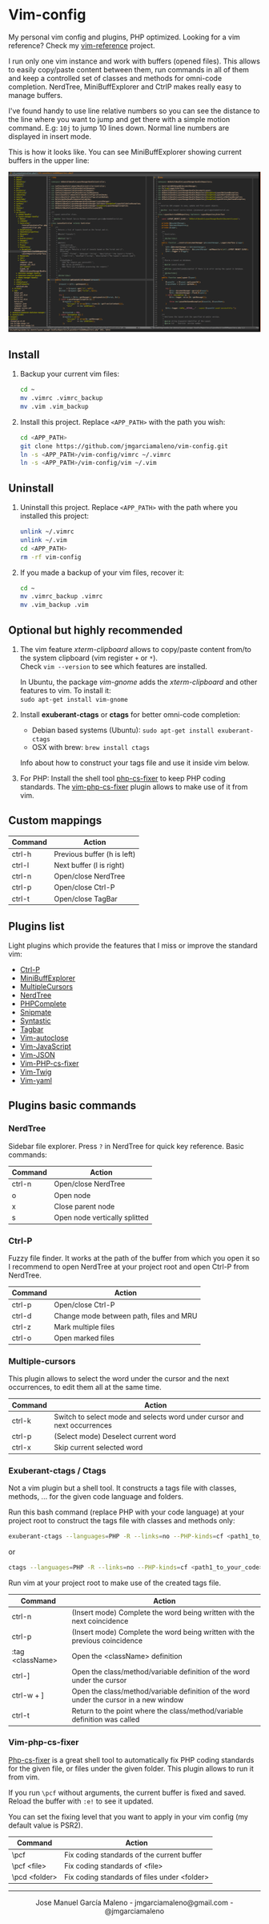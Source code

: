 # Vim-config

My personal vim config and plugins, PHP optimized. Looking for a vim reference? Check my [vim-reference](https://github.com/jmgarciamaleno/vim-reference) project.

I run only one vim instance and work with buffers (opened files). This allows to easily copy/paste content between them, run commands in all of them and keep a controlled set of classes and methods for omni-code completion. NerdTree, MiniBuffExplorer and CtrlP makes really easy to manage buffers.

I've found handy to use line relative numbers so you can see the distance to the line where you want to jump and get there with a simple motion command. E.g: `10j` to jump 10 lines down. Normal line numbers are displayed in insert mode.

This is how it looks like. You can see MiniBuffExplorer showing current buffers in the upper line:

![alt vim](vim.png)

## Install

1. Backup your current vim files:

    ```bash
    cd ~
    mv .vimrc .vimrc_backup
    mv .vim .vim_backup
    ```

2. Install this project. Replace `<APP_PATH>` with the path you wish:

    ```bash
    cd <APP_PATH>
    git clone https://github.com/jmgarciamaleno/vim-config.git
    ln -s <APP_PATH>/vim-config/vimrc ~/.vimrc
    ln -s <APP_PATH>/vim-config/vim ~/.vim
    ```

## Uninstall

1. Uninstall this project. Replace `<APP_PATH>` with the path where you installed this project:

    ```bash
    unlink ~/.vimrc
    unlink ~/.vim
    cd <APP_PATH>
    rm -rf vim-config
    ```

2. If you made a backup of your vim files, recover it:

    ```bash
    cd ~
    mv .vimrc_backup .vimrc
    mv .vim_backup .vim
    ```

## Optional but highly recommended

1. The vim feature *xterm-clipboard* allows to copy/paste content from/to the system clipboard (vim register `+` or `*`).  
   Check `vim --version` to see which features are installed.

   In Ubuntu, the package *vim-gnome* adds the *xterm-clipboard* and other features to vim. To install it:  
   `sudo apt-get install vim-gnome`

2. Install **exuberant-ctags** or **ctags** for better omni-code completion:
   - Debian based systems (Ubuntu): `sudo apt-get install exuberant-ctags`
   - OSX with brew: `brew install ctags`

   Info about how to construct your tags file and use it inside vim below.

3. For PHP: Install the shell tool [php-cs-fixer](http://cs.sensiolabs.org/) to keep PHP coding standards. The [vim-php-cs-fixer](https://github.com/stephpy/vim-php-cs-fixer) plugin allows to make use of it from vim.

## Custom mappings

| Command | Action |
|---------|--------|
| ctrl-h | Previous buffer (h is left) |
| ctrl-l | Next buffer (l is right) |
| ctrl-n | Open/close NerdTree |
| ctrl-p | Open/close Ctrl-P |
| ctrl-t | Open/close TagBar |

## Plugins list

Light plugins which provide the features that I miss or improve the standard vim:

- [Ctrl-P](https://github.com/kien/ctrlp.vim)
- [MiniBuffExplorer](https://github.com/fholgado/minibufexpl.vim)
- [MultipleCursors](https://github.com/terryma/vim-multiple-cursors)
- [NerdTree](https://github.com/scrooloose/nerdtree)
- [PHPComplete](https://github.com/shawncplus/phpcomplete.vim)
- [Snipmate](https://github.com/msanders/snipmate.vim)
- [Syntastic](https://github.com/scrooloose/syntastic)
- [Tagbar](https://github.com/majutsushi/tagbar)
- [Vim-autoclose](https://github.com/Townk/vim-autoclose)
- [Vim-JavaScript](https://github.com/pangloss/vim-javascript)
- [Vim-JSON](https://github.com/elzr/vim-json)
- [Vim-PHP-cs-fixer](https://github.com/stephpy/vim-php-cs-fixer)
- [Vim-Twig](https://github.com/beyondwords/vim-twig)
- [Vim-yaml](https://github.com/stephpy/vim-yaml)

## Plugins basic commands

### NerdTree

Sidebar file explorer. Press `?` in NerdTree for quick key reference. Basic commands:

| Command | Action |
|---------|--------|
| ctrl-n | Open/close NerdTree |
| o | Open node |
| x | Close parent node |
| s | Open node vertically splitted |

### Ctrl-P

Fuzzy file finder. It works at the path of the buffer from which you open it so I recommend to open NerdTree at your project root and open Ctrl-P from NerdTree.

| Command | Action |
|---------|--------|
| ctrl-p | Open/close Ctrl-P |
| ctrl-d | Change mode between path, files and MRU |
| ctrl-z | Mark multiple files |
| ctrl-o | Open marked files |

### Multiple-cursors

This plugin allows to select the word under the cursor and the next occurrences, to edit them all at the same time.

| Command | Action |
|---------|--------|
| ctrl-k | Switch to select mode and selects word under cursor and next occurrences |
| ctrl-p | (Select mode) Deselect current word |
| ctrl-x | Skip current selected word |

### Exuberant-ctags / Ctags

Not a vim plugin but a shell tool. It constructs a tags file with classes, methods, ... for the given code language and folders.

Run this bash command (replace PHP with your code language) at your project root to construct the tags file with classes and methods only:

```bash
exuberant-ctags --languages=PHP -R --links=no --PHP-kinds=cf <path1_to_your_code> <path2_to_your_code> ...
```
or

```bash
ctags --languages=PHP -R --links=no --PHP-kinds=cf <path1_to_your_code> <path2_to_your_code> ...
```

Run vim at your project root to make use of the created tags file.

| Command | Action |
|---------|--------|
| ctrl-n | (Insert mode) Complete the word being written with the next coincidence |
| ctrl-p | (Insert mode) Complete the word being written with the previous coincidence |
| :tag \<className> | Open the \<className> definition |
| ctrl-] | Open the class/method/variable definition of the word under the cursor |
| ctrl-w + ] | Open the class/method/variable definition of the word under the cursor in a new window |
| ctrl-t | Return to the point where the class/method/variable definition was called |

### Vim-php-cs-fixer

[Php-cs-fixer](http://cs.sensiolabs.org/) is a great shell tool to automatically fix PHP coding standards for the given file, or files under the given folder. This plugin allows to run it from vim.

If you run `\pcf` without arguments, the current buffer is fixed and saved. Reload the buffer with `:e!` to see it updated.

You can set the fixing level that you want to apply in your vim config (my default value is PSR2).

| Command | Action |
|---------|--------|
| \pcf | Fix coding standards of the current buffer |
| \pcf \<file> | Fix coding standards of \<file> |
| \pcd \<folder> | Fix coding standards of files under \<folder> |

---

<center>Jose Manuel García Maleno - jmgarciamaleno@gmail.com - @jmgarciamaleno</center>

